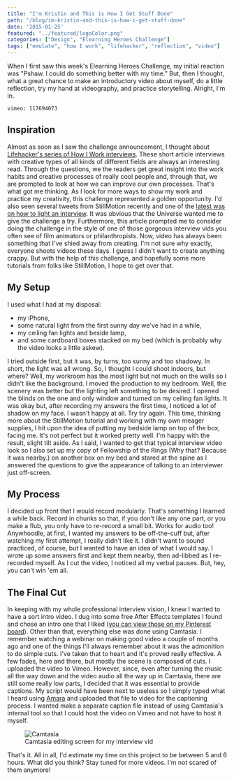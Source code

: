 ```yaml
---
title: "I'm Kristin and This is How I Get Stuff Done"
path: "/blog/im-kristin-and-this-is-how-i-get-stuff-done"
date: '2015-01-25'
featured: "../featured/logoColor.png"
categories: ["Design", "Elearning Heroes Challenge"]
tags: ["emulate", "how I work", "lifehacker", "reflection", "video"]
---
```


When I first saw this week's Elearning Heroes Challenge, my initial reaction was "Pshaw. I could do something better with my time." But, then I thought, what a great chance to make an introductory video about myself, do a little reflection, try my hand at videography, and practice storytelling. Alright, I'm in.

`vimeo: 117694073`

## Inspiration

Almost as soon as I saw the challenge announcement, I thought about [Lifehacker's series of How I Work interviews](http://lifehacker.com/tag/how-i-work "LifeHacker: How I Work"). These short article interviews with creative types of all kinds of different fields are always an interesting read. Through the questions, we the readers get great insight into the work habits and creative processes of really cool people and, through that, we are prompted to look at how we can improve our own processes. That's what got me thinking. As I look for more ways to show my work and practice my creativity, this challenge represented a golden opportunity. I'd also seen several tweets from StillMotion recently and one of the [latest was on how to light an interview](http://stillmotionblog.com/howtolightaninterview/ "How to Light an Interview"). It was obvious that the Universe wanted me to give the challenge a try. Furthermore, this article prompted me to consider doing the challenge in the style of one of those gorgeous interview vids you often see of film animators or philanthropists. Now, video has always been something that I've shied away from creating. I'm not sure why exactly, everyone shoots videos these days. I guess I didn't want to create anything crappy. But with the help of this challenge, and hopefully some more tutorials from folks like StillMotion, I hope to get over that.

## My Setup

I used what I had at my disposal:

*   my iPhone,
*   some natural light from the first sunny day we've had in a while,
*   my ceiling fan lights and beside lamp,
*   and some cardboard boxes stacked on my bed (which is probably why the video looks a little askew).

I tried outside first, but it was, by turns, too sunny and too shadowy. In short, the light was all wrong. So, I thought I could shoot indoors, but where? Well, my workroom has the most light but not much on the walls so I didn't like the background. I moved the production to my bedroom. Well, the scenery was better but the lighting left something to be desired. I opened the blinds on the one and only window and turned on my ceiling fan lights. It was okay but, after recording my answers the first time, I noticed a lot of shadow on my face. I wasn't happy at all. Try try again. This time, thinking more about the StillMotion tutorial and working with my own meager supplies, I hit upon the idea of putting my bedside lamp on top of the box, facing me. It's not perfect but it worked pretty well. I'm happy with the result, slight tilt aside. As I said, I wanted to get that typical interview video look so I also set up my copy of Fellowship of the Rings (Why that? Because it was nearby.) on another box on my bed and stared at the spine as I answered the questions to give the appearance of talking to an interviewer just off-screen.

## My Process

I decided up front that I would record modularly. That's something I learned a while back. Record in chunks so that, if you don't like any one part, or you make a flub, you only have to re-record a small bit. Works for audio too! Anywhoodle, at first, I wanted my answers to be off-the-cuff but, after watching my first attempt, I really didn't like it. I didn't want to sound practiced, of course, but I wanted to have an idea of what I would say. I wrote up some answers first and kept them nearby, then ad-libbed as I re-recorded myself. As I cut the video, I noticed all my verbal pauses. But, hey, you can't win 'em all.

## The Final Cut

In keeping with my whole professional interview vision, I knew I wanted to have a sort intro video. I dug into some free After Effects templates I found and chose an intro one that I liked ([you can view those on my Pinterest board](http://www.pinterest.com/instbydesign/free-resources/ "My Free Resources Pinterest Board")). Other than that, everything else was done using Camtasia. I remember watching a webinar on making good video a couple of months ago and one of the things I'll always remember about it was the admonition to do simple cuts. I've taken that to heart and it's proved really effective. A few fades, here and there, but mostly the scene is composed of cuts. I uploaded the video to Vimeo. However, since, even after turning the music all the way down and the video audio all the way up in Camtasia, there are still some really low parts, I decided that it was essential to provide captions. My script would have been next to useless so I simply typed what I heard using [Amara](http://amara.org/ "Amara") and uploaded that file to video for the captioning process. I wanted make a separate caption file instead of using Camtasia's internal tool so that I could host the video on Vimeo and not have to host it myself.

<figure>
  <img
    sizes="(max-width: 810px) 100vw, 810px"
    srcset="http://res.cloudinary.com/dhdaswa6t/image/upload/f_auto,q_60,w_203/v1530396697/blog/InterviewCamtasiaEditor.png 203w,
            http://res.cloudinary.com/dhdaswa6t/image/upload/f_auto,q_60,w_405/v1530396697/blog/InterviewCamtasiaEditor.png 405w,
            http://res.cloudinary.com/dhdaswa6t/image/upload/f_auto,q_60,w_810/v1530396697/blog/InterviewCamtasiaEditor.png 810w,
            http://res.cloudinary.com/dhdaswa6t/image/upload/f_auto,q_60,w_1215/v1530396697/blog/InterviewCamtasiaEditor.png 1215w"
    src="http://res.cloudinary.com/dhdaswa6t/image/upload/f_auto,q_60,w_810/v1530396697/blog/InterviewCamtasiaEditor.png"
    alt="Camtasia" />
  <figcaption>Camtasia editing screen for my interview vid</figcaption>
</figure>

That's it. All in all, I'd estimate my time on this project to be between 5 and 6 hours. What did you think? Stay tuned for more videos. I'm not scared of them anymore!
